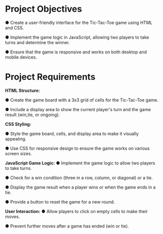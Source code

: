 # Project Objectives

● Create a user-friendly interface for the Tic-Tac-Toe game using HTML and CSS.

● Implement the game logic in JavaScript, allowing two players to take turns and determine the winner.

● Ensure that the game is responsive and works on both desktop and mobile devices.
 
 # Project Requirements
 
**HTML Structure:**

● Create the game board with a 3x3 grid of cells for the Tic-Tac-Toe game.

● Include a display area to show the current player's turn and the game result (win,tie, or ongoing).

**CSS Styling:**

● Style the game board, cells, and display area to make it visually appealing.

● Use CSS for responsive design to ensure the game works on various screen sizes.

**JavaScript Game Logic:**
● Implement the game logic to allow two players to take turns.

● Check for a win condition (three in a row, column, or diagonal) or a tie.

● Display the game result when a player wins or when the game ends in a tie.

● Provide a button to reset the game for a new round.

**User Interaction:**
● Allow players to click on empty cells to make their moves.

● Prevent further moves after a game has ended (win or tie).
